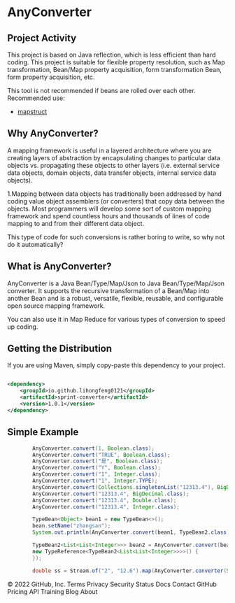 # AnyConverter

## Project Activity

This project is based on Java reflection, which is less efficient than hard coding. This project is suitable for
flexible property resolution, such as Map transformation, Bean/Map property acquisition, form transformation Bean, form
property acquisition, etc.

This tool is not recommended if beans are rolled over each other. Recommended use:

- [mapstruct](https://github.com/mapstruct/mapstruct)

## Why AnyConverter?

A mapping framework is useful in a layered architecture where you are creating layers of abstraction by encapsulating
changes to particular data objects vs. propagating these objects to other layers (i.e. external service data objects,
domain objects, data transfer objects, internal service data objects).

1.Mapping between data objects has traditionally been addressed by hand coding value object assemblers (or converters)
that copy data between the objects. Most programmers will develop some sort of custom mapping framework and spend
countless hours and thousands of lines of code mapping to and from their different data object.

This type of code for such conversions is rather boring to write, so why not do it automatically?

## What is AnyConverter?

AnyConverter is a Java Bean/Type/Map/Json to Java Bean/Type/Map/Json converter. It supports the recursive transformation
of a Bean/Map into another Bean and is a robust, versatile, flexible, reusable, and configurable open source mapping
framework.

You can also use it in Map Reduce for various types of conversion to speed up coding.

## Getting the Distribution

If you are using Maven, simply copy-paste this dependency to your project.

```XML

<dependency>
    <groupId>io.github.lihongfeng0121</groupId>
    <artifactId>sprint-converter</artifactId>
    <version>1.0.1</version>
</dependency>
```

## Simple Example

```Java
        AnyConverter.convert(1, Boolean.class);
        AnyConverter.convert("TRUE", Boolean.class);
        AnyConverter.convert("是", Boolean.class);
        AnyConverter.convert("Y", Boolean.class);
        AnyConverter.convert("1", Integer.class);
        AnyConverter.convert("1", Integer.TYPE);
        AnyConverter.convert(Collections.singletonList("12313.4"), BigDecimal.class);
        AnyConverter.convert("12313.4", BigDecimal.class);
        AnyConverter.convert("12313.4", Double.class);
        AnyConverter.convert("12313.4", Integer.class);

        TypeBean<Object> bean1 = new TypeBean<>();
        bean.setName("zhangsan");
        System.out.println(AnyConverter.convert(bean1, TypeBean2.class));

        TypeBean2<List<List<Integer>>> bean2 = AnyConverter.convert(bean1,
        new TypeReference<TypeBean2<List<List<Integer>>>>() {
        });

        double ss = Stream.of("2", "12.6").map(AnyConverter.converter(String.class, Double.TYPE).asfunc()).reduce(Double::sum).get();
```

© 2022 GitHub, Inc. Terms Privacy Security Status Docs Contact GitHub Pricing API Training Blog About
